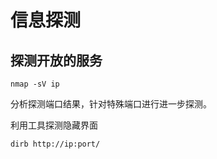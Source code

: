 # 信息探测

## 探测开放的服务

```
nmap -sV ip
```

分析探测端口结果，针对特殊端口进行进一步探测。

利用工具探测隐藏界面

```
dirb http://ip:port/
```

